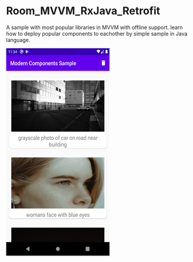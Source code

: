 # Room_MVVM_RxJava_Retrofit
A sample with most popular libraries in MVVM with offline support. learn how to deploy popular components to eachother by simple sample in Java language.


<p float="center">
 <img src="images/image.png" width="280" height="560">
</p>
